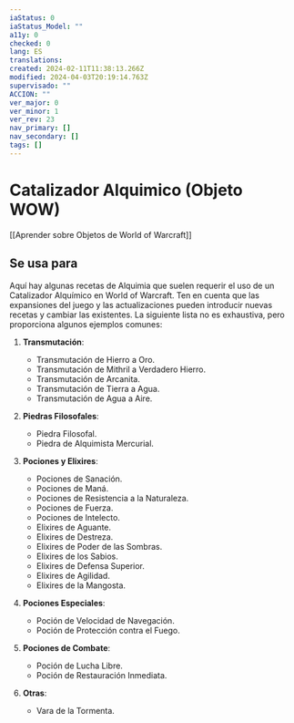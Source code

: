 ```yaml
---
iaStatus: 0
iaStatus_Model: ""
a11y: 0
checked: 0
lang: ES
translations: 
created: 2024-02-11T11:38:13.266Z
modified: 2024-04-03T20:19:14.763Z
supervisado: ""
ACCION: ""
ver_major: 0
ver_minor: 1
ver_rev: 23
nav_primary: []
nav_secondary: []
tags: []
---
```

# Catalizador Alquimico (Objeto WOW)

[[Aprender sobre Objetos de World of Warcraft]]
## Se usa para

Aquí hay algunas recetas de Alquimia que suelen requerir el uso de un Catalizador Alquímico en World of Warcraft. Ten en cuenta que las expansiones del juego y las actualizaciones pueden introducir nuevas recetas y cambiar las existentes. La siguiente lista no es exhaustiva, pero proporciona algunos ejemplos comunes:

1. **Transmutación**: 
   - Transmutación de Hierro a Oro.
   - Transmutación de Mithril a Verdadero Hierro.
   - Transmutación de Arcanita.
   - Transmutación de Tierra a Agua.
   - Transmutación de Agua a Aire.

2. **Piedras Filosofales**:
   - Piedra Filosofal.
   - Piedra de Alquimista Mercurial.

3. **Pociones y Elixires**:
   - Pociones de Sanación.
   - Pociones de Maná.
   - Pociones de Resistencia a la Naturaleza.
   - Pociones de Fuerza.
   - Pociones de Intelecto.
   - Elixires de Aguante.
   - Elixires de Destreza.
   - Elixires de Poder de las Sombras.
   - Elixires de los Sabios.
   - Elixires de Defensa Superior.
   - Elixires de Agilidad.
   - Elixires de la Mangosta.

4. **Pociones Especiales**:
   - Poción de Velocidad de Navegación.
   - Poción de Protección contra el Fuego.

5. **Pociones de Combate**:
   - Poción de Lucha Libre.
   - Poción de Restauración Inmediata.

6. **Otras**:
   - Vara de la Tormenta.